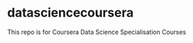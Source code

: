 datasciencecoursera
===================

This repo is for Coursera Data Science Specialisation Courses
